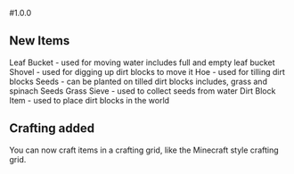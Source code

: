 #1.0.0

## New Items
Leaf Bucket - used for moving water
  includes full and empty leaf bucket
Shovel - used for digging up dirt blocks to move it
Hoe - used for tilling dirt blocks
Seeds - can be planted on tilled dirt blocks
  includes, grass and spinach Seeds
Grass Sieve - used to collect seeds from water
Dirt Block Item - used to place dirt blocks in the world


## Crafting added
You can now craft items in a crafting grid, like the Minecraft style
crafting grid. 
